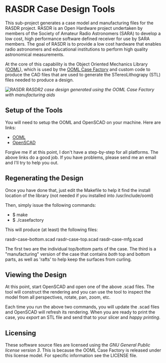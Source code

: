 # RASDR Case Design Tools

This sub-project generates a case model and manufacturing files for the RASDR project.  RASDR is an Open Hardware project undertaken by members of the Society of Amateur Radio Astronomers (SARA) to develop a low cost, high performance software defined receiver for use by SARA members.  The goal of RASDR is to provide a low cost hardware that enables radio astronomers and educational institutions to perform high quality astronomical measurements.

At the core of this capability is the Object Oriented Mechanics Library ([OOML](http://iearobotics.com/oomlwiki/doku.php)), which is used by the [OOML Case Factory](http://www.thingiverse.com/thing:70838) and custom code to produce the CAD files that are used to generate the STereoLithograpy (STL) files needed to produce a design.

![RASDR](https://github.com/myriadrf/RASDR/raw/master/design/case/rasdr2-case-mfg.png )
*RASDR2 case design generated using the OOML Case Factory with manufacturing aids*

## Setup of the Tools ##

You will need to setup the OOML and OpenSCAD on your machine.  Here are links:
- [OOML](http://iearobotics.com/oomlwiki/doku.php?id=download:start)
- [OpenSCAD](http://www.openscad.org/)

Forgive me if at this point, I don't have a step-by-step for all platforms.  The above links do a good job.  If you have problems, please send me an email and I'll try to help you out.

## Regenerating the Design ##

Once you have done that, just edit the Makefile to help it find the install location of the library (not needed if you installed into /usr/include/ooml)

Then, simply issue the following commands:

- $ make
- $ ./casefactory

This will produce (at least) the following files:

rasdr-case-bottom.scad
rasdr-case-top.scad
rasdr-case-mfg.scad

The first two are the individual top/bottom parts of the case.  The third is a "manufacturing" version of the case that contains *both* top and bottom parts, as well as 'rafts' to help keep the surfaces from curling.

## Viewing the Design ##

At this point, start OpenSCAD and open one of the above .scad files.  The tool will construct the rendering and you can use the tool to inspect the model from all perspectives, rotate, pan, zoom, etc.

Each time you run the above two commands, you will update the .scad files and OpenSCAD will refresh its rendering.  When you are ready to print the case, you *export* an STL file and send that to your slicer and *happy printing*.

## Licensing ##
These software source files are licensed using the *GNU General Public license version 3*.  This is because the OOML Case Factory is released under this license model.
For specific information see the LICENSE file.